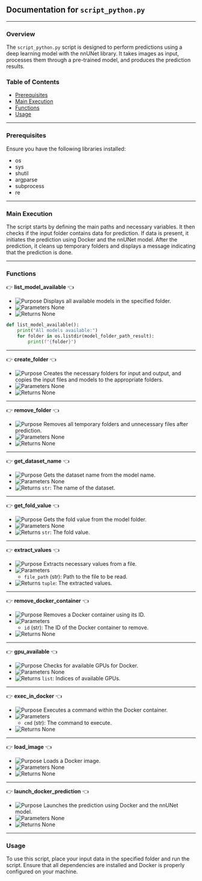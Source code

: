 
## Documentation for `script_python.py`

---

### Overview

The `script_python.py` script is designed to perform predictions using a deep learning model with the nnUNet library. It takes images as input, processes them through a pre-trained model, and produces the prediction results.

### Table of Contents

- [Prerequisites](#prerequisites)
- [Main Execution](#main-execution)
- [Functions](#functions)
- [Usage](#usage)

---

### Prerequisites

Ensure you have the following libraries installed:

- os
- sys
- shutil
- argparse
- subprocess
- re

---

### Main Execution

The script starts by defining the main paths and necessary variables. It then checks if the input folder contains data for prediction. If data is present, it initiates the prediction using Docker and the nnUNet model. After the prediction, it cleans up temporary folders and displays a message indicating that the prediction is done.

---

### Functions

:point_right: **list_model_available** :point_left:

- ![Purpose](https://img.shields.io/badge/-Purpose-green) Displays all available models in the specified folder.
- ![Parameters](https://img.shields.io/badge/-Parameters-blue) None
- ![Returns](https://img.shields.io/badge/-Returns-red) None

```python
def list_model_available():
    print("All models available:")
    for folder in os.listdir(model_folder_path_result):
        print(f"{folder}")
```

---

:point_right: **create_folder** :point_left:

- ![Purpose](https://img.shields.io/badge/-Purpose-green) Creates the necessary folders for input and output, and copies the input files and models to the appropriate folders.
- ![Parameters](https://img.shields.io/badge/-Parameters-blue) None
- ![Returns](https://img.shields.io/badge/-Returns-red) None

---

:point_right: **remove_folder** :point_left:

- ![Purpose](https://img.shields.io/badge/-Purpose-green) Removes all temporary folders and unnecessary files after prediction.
- ![Parameters](https://img.shields.io/badge/-Parameters-blue) None
- ![Returns](https://img.shields.io/badge/-Returns-red) None

---

:point_right: **get_dataset_name** :point_left:

- ![Purpose](https://img.shields.io/badge/-Purpose-green) Gets the dataset name from the model name.
- ![Parameters](https://img.shields.io/badge/-Parameters-blue) None
- ![Returns](https://img.shields.io/badge/-Returns-red) `str`: The name of the dataset.

---

:point_right: **get_fold_value** :point_left:

- ![Purpose](https://img.shields.io/badge/-Purpose-green) Gets the fold value from the model folder.
- ![Parameters](https://img.shields.io/badge/-Parameters-blue) None
- ![Returns](https://img.shields.io/badge/-Returns-red) `str`: The fold value.

---

:point_right: **extract_values** :point_left:

- ![Purpose](https://img.shields.io/badge/-Purpose-green) Extracts necessary values from a file.
- ![Parameters](https://img.shields.io/badge/-Parameters-blue)
  - `file_path` (str): Path to the file to be read.
- ![Returns](https://img.shields.io/badge/-Returns-red) `tuple`: The extracted values.

---

:point_right: **remove_docker_container** :point_left:

- ![Purpose](https://img.shields.io/badge/-Purpose-green) Removes a Docker container using its ID.
- ![Parameters](https://img.shields.io/badge/-Parameters-blue)
  - `id` (str): The ID of the Docker container to remove.
- ![Returns](https://img.shields.io/badge/-Returns-red) None

---

:point_right: **gpu_available** :point_left:

- ![Purpose](https://img.shields.io/badge/-Purpose-green) Checks for available GPUs for Docker.
- ![Parameters](https://img.shields.io/badge/-Parameters-blue) None
- ![Returns](https://img.shields.io/badge/-Returns-red) `list`: Indices of available GPUs.

---

:point_right: **exec_in_docker** :point_left:

- ![Purpose](https://img.shields.io/badge/-Purpose-green) Executes a command within the Docker container.
- ![Parameters](https://img.shields.io/badge/-Parameters-blue)
  - `cmd` (str): The command to execute.
- ![Returns](https://img.shields.io/badge/-Returns-red) None

---

:point_right: **load_image** :point_left:

- ![Purpose](https://img.shields.io/badge/-Purpose-green) Loads a Docker image.
- ![Parameters](https://img.shields.io/badge/-Parameters-blue) None
- ![Returns](https://img.shields.io/badge/-Returns-red) None

---

:point_right: **launch_docker_prediction** :point_left:

- ![Purpose](https://img.shields.io/badge/-Purpose-green) Launches the prediction using Docker and the nnUNet model.
- ![Parameters](https://img.shields.io/badge/-Parameters-blue) None
- ![Returns](https://img.shields.io/badge/-Returns-red) None

---

### Usage

To use this script, place your input data in the specified folder and run the script. Ensure that all dependencies are installed and Docker is properly configured on your machine.
